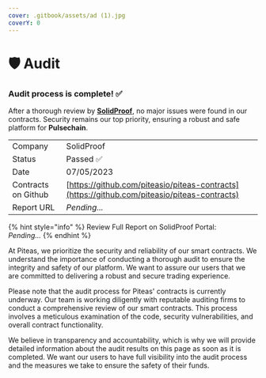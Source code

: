 ```yaml
---
cover: .gitbook/assets/ad (1).jpg
coverY: 0
---
```


# 🛡 Audit

### Audit process is complete! ✅

After a thorough review by [**SolidProof**](https://solidproof.io), no major issues were found in our contracts. Security remains our top priority, ensuring a robust and safe platform for **Pulsechain**.

|                     |                                                                                              |
| ------------------- | -------------------------------------------------------------------------------------------- |
| Company             | SolidProof                                                                                   |
| Status              | Passed ✅                                                                                     |
| Date                | 07/05/2023                                                                                   |
| Contracts on Github | [https://github.com/piteasio/piteas-contracts](https://github.com/piteasio/piteas-contracts) |
| Report URL          | _Pending..._                                                                                 |

{% hint style="info" %}
Review Full Report on SolidProof Portal:\
_Pending..._
{% endhint %}

At Piteas, we prioritize the security and reliability of our smart contracts. We understand the importance of conducting a thorough audit to ensure the integrity and safety of our platform. We want to assure our users that we are committed to delivering a robust and secure trading experience.

Please note that the audit process for Piteas' contracts is currently underway. Our team is working diligently with reputable auditing firms to conduct a comprehensive review of our smart contracts. This process involves a meticulous examination of the code, security vulnerabilities, and overall contract functionality.

We believe in transparency and accountability, which is why we will provide detailed information about the audit results on this page as soon as it is completed. We want our users to have full visibility into the audit process and the measures we take to ensure the safety of their funds.
